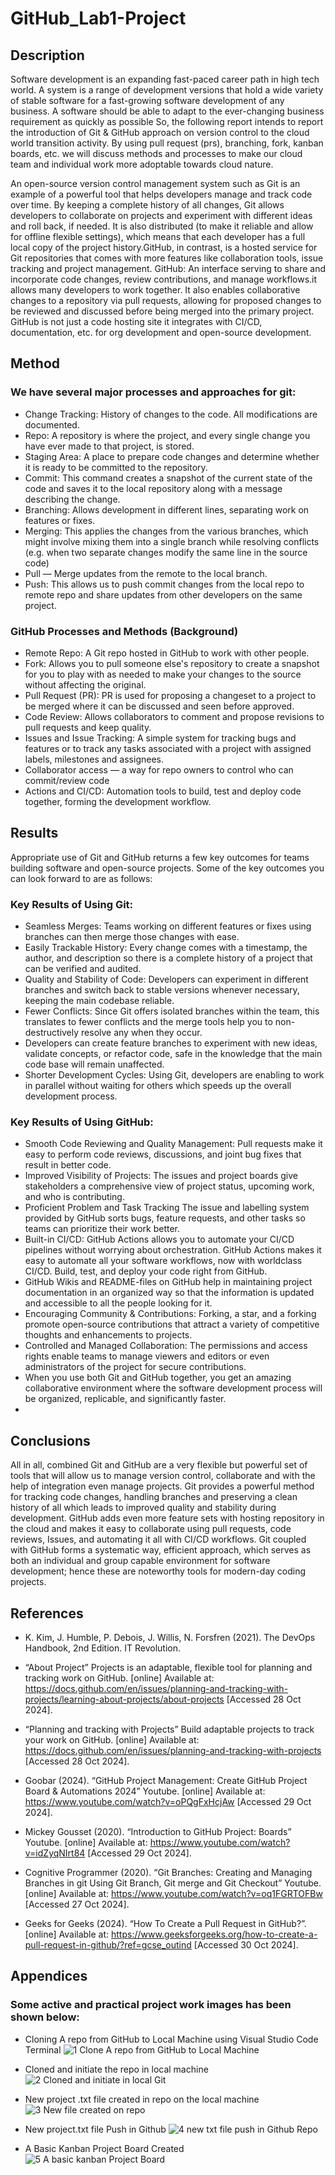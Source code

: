 # GitHub_Lab1-Project
## Description
Software development is an expanding fast-paced career path in high tech world. A system is a range of development versions that hold a wide variety of stable software for a fast-growing software development of any business. A software should be able to adapt to the ever-changing business requirement as quickly as possible
So, the following report intends to report the introduction of Git & GitHub approach on version control to the cloud world transition activity. By using pull request (prs), branching, fork, kanban boards, etc. we will discuss methods and processes to make our cloud team and individual work more adoptable towards cloud nature.

An open-source version control management system such as Git is an example of a powerful tool that helps developers manage and track code over time. By keeping a complete history of all changes, Git allows developers to collaborate on projects and experiment with different ideas and roll back, if needed. It is also distributed (to make it reliable and allow for offline flexible settings), which means that each developer has a full local copy of the project history.GitHub, in contrast, is a hosted service for Git repositories that comes with more features like collaboration tools, issue tracking and project management. GitHub: An interface serving to share and incorporate code changes, review contributions, and manage workflows.it allows many developers to work together. It also enables collaborative changes to a repository via pull requests, allowing for proposed changes to be reviewed and discussed before being merged into the primary project. GitHub is not just a code hosting site it integrates with CI/CD, documentation, etc. for org development and open-source development.

## Method
### We have several major processes and approaches for git:

*	Change Tracking: History of changes to the code. All modifications are documented.
*	Repo: A repository is where the project, and every single change you have ever made to that project, is stored.
*	Staging Area: A place to prepare code changes and determine whether it is ready to be committed to the repository.
*	Commit: This command creates a snapshot of the current state of the code and saves it to the local repository along with a message describing the change.
*	Branching: Allows development in different lines, separating work on features or fixes.
*	Merging: This applies the changes from the various branches, which might involve mixing them into a single branch while resolving conflicts (e.g. when two separate changes modify the same line in the source code)
*	Pull — Merge updates from the remote to the local branch.
*	Push: This allows us to push commit changes from the local repo to remote repo and share updates from other developers on the same project.

### GitHub Processes and Methods (Background)
*	Remote Repo: A Git repo hosted in GitHub to work with other people.
*	Fork: Allows you to pull someone else's repository to create a snapshot for you to play with as needed to make your changes to the source without affecting the original.
*	Pull Request (PR): PR is used for proposing a changeset to a project to be merged where it can be discussed and seen before approved.
*	Code Review: Allows collaborators to comment and propose revisions to pull requests and keep quality.
*	Issues and Issue Tracking: A simple system for tracking bugs and features or to track any tasks associated with a project with assigned labels, milestones and assignees.
*	Collaborator access — a way for repo owners to control who can commit/review code
*	Actions and CI/CD: Automation tools to build, test and deploy code together, forming the development workflow.

## Results 
Appropriate use of Git and GitHub returns a few key outcomes for teams building software and open-source projects. Some of the key outcomes you can look forward to are as follows:
### Key Results of Using Git:
*	Seamless Merges: Teams working on different features or fixes using branches can then merge those changes with ease.
*	Easily Trackable History: Every change comes with a timestamp, the author, and description so there is a complete history of a project that can be verified and audited.
*	Quality and Stability of Code: Developers can experiment in different branches and switch back to stable versions whenever necessary, keeping the main codebase reliable.
*	Fewer Conflicts: Since Git offers isolated branches within the team, this translates to fewer conflicts and the merge tools help you to non-destructively resolve any when they occur.
*	Developers can create feature branches to experiment with new ideas, validate concepts, or refactor code, safe in the knowledge that the main code base will remain unaffected.
*	Shorter Development Cycles: Using Git, developers are enabling to work in parallel without waiting for others which speeds up the overall development process.

### Key Results of Using GitHub:

*	Smooth Code Reviewing and Quality Management: Pull requests make it easy to perform code reviews, discussions, and joint bug fixes that result in better code.
*	Improved Visibility of Projects: The issues and project boards give stakeholders a comprehensive view of project status, upcoming work, and who is contributing.
*	Proficient Problem and Task Tracking The issue and labelling system provided by GitHub sorts bugs, feature requests, and other tasks so teams can prioritize their work better.
*	Built-in CI/CD: GitHub Actions allows you to automate your CI/CD pipelines without worrying about orchestration. GitHub Actions makes it easy to automate all your software workflows, now with worldclass CI/CD. Build, test, and deploy your code right from GitHub.
*	GitHub Wikis and README-files on GitHub help in maintaining project documentation in an organized way so that the information is updated and accessible to all the people looking for it.
*	Encouraging Community & Contributions: Forking, a star, and a forking promote open-source contributions that attract a variety of competitive thoughts and enhancements to projects.
*	Controlled and Managed Collaboration: The permissions and access rights enable teams to manage viewers and editors or even administrators of the project for secure contributions.
*	When you use both Git and GitHub together, you get an amazing collaborative environment where the software development process will be organized, replicable, and significantly faster.
*	
## Conclusions

All in all, combined Git and GitHub are a very flexible but powerful set of tools that will allow us to manage version control, collaborate and with the help of integration even manage projects. Git provides a powerful method for tracking code changes, handling branches and preserving a clean history of all which leads to improved quality and stability during development. GitHub adds even more feature sets with hosting repository in the cloud and makes it easy to collaborate using pull requests, code reviews, Issues, and automating it all with CI/CD workflows. Git coupled with GitHub forms a systematic way, efficient approach, which serves as both an individual and group capable environment for software development; hence these are noteworthy tools for modern-day coding projects.

## References
* K. Kim, J. Humble, P. Debois, J. Willis, N. Forsfren (2021). The DevOps Handbook, 2nd Edition. IT Revolution.

*	“About Project” Projects is an adaptable, flexible tool for planning and tracking work on GitHub. [online] Available at:
https://docs.github.com/en/issues/planning-and-tracking-with-projects/learning-about-projects/about-projects 
[Accessed 28 Oct 2024].

* “Planning and tracking with Projects” Build adaptable projects to track your work on GitHub. [online] Available at:
https://docs.github.com/en/issues/planning-and-tracking-with-projects
 [Accessed 28 Oct 2024].

*	Goobar (2024). “GitHub Project Management: Create GitHub Project Board & Automations 2024” Youtube. [online] Available at:
https://www.youtube.com/watch?v=oPQgFxHcjAw 
[Accessed 29 Oct 2024].

*	Mickey Gousset (2020). “Introduction to GitHub Project: Boards” Youtube. [online] Available at:
https://www.youtube.com/watch?v=idZyqNIrt84 
[Accessed 29 Oct 2024].


*	Cognitive Programmer (2020). “Git Branches: Creating and Managing Branches in git Using Git Branch, Git merge and Git Checkout” Youtube. [online] Available at:
https://www.youtube.com/watch?v=oq1FGRTOFBw 
[Accessed 27 Oct 2024].

*	Geeks for Geeks (2024). “How To Create a Pull Request in GitHub?”. [online] Available at:
https://www.geeksforgeeks.org/how-to-create-a-pull-request-in-github/?ref=gcse_outind 
[Accessed 30 Oct 2024].

## Appendices

### Some active and practical project work images has been shown below:

* Cloning A repo from GitHub to Local Machine using Visual Studio Code Terminal
![1 Clone A repo from GitHub to Local Machine](https://github.com/user-attachments/assets/6740e268-5d88-45e2-a751-6b8d694993a3)

* Cloned and initiate the repo in local machine
![2 Cloned and initiate in local Git](https://github.com/user-attachments/assets/75da93b8-c608-4705-a0c8-4d61c677f1dc)

* New project .txt file created in repo on the local machine
![3 New file created on repo](https://github.com/user-attachments/assets/d3356b64-6a19-4a7f-9d9c-04a9f35566ba)

* New project.txt file Push in Github
![4 new  txt file push in Github Repo](https://github.com/user-attachments/assets/db89f0ca-9f05-4481-a05c-e3b915fe749a)

* A Basic Kanban Project Board Created
![5 A basic kanban Project Board](https://github.com/user-attachments/assets/1fddbc37-16a4-461a-ad12-aa06507a877e)




